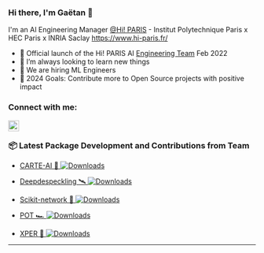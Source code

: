 ### Hi there, I'm Gaëtan 👋 

I'm an AI Engineering Manager [@Hi! PARIS][hi-paris] - Institut Polytechnique Paris x HEC Paris x INRIA Saclay
https://www.hi-paris.fr/


- 🚀 Official launch of the Hi! PARIS AI [Engineering Team][engineering-team] Feb 2022
- 🌱 I’m always looking to learn new things
- 💪 We are hiring ML Engineers
- 🥅 2024 Goals: Contribute more to Open Source projects with positive impact


### Connect with me:

[<img align="left" alt="Linkedin" width="22px" src="https://cdn.jsdelivr.net/npm/simple-icons@v3/icons/linkedin.svg" />][linkedin]

<br />



###  📦 Latest Package Development and Contributions from Team

<!-- Package:START -->
* [CARTE-AI 💬 ](https://github.com/soda-inria/carte)  [![Downloads](https://img.shields.io/pypi/dm/carte-ai)](https://pypi.org/project/carte-ai/)

* [Deepdespeckling 🛰️ ](https://github.com/hi-paris/deepdespeckling)  [![Downloads](https://img.shields.io/pypi/dm/deepdespeckling)](https://pypi.org/project/deepdespeckling/)

* [Scikit-network 🛜 ](https://github.com/sknetwork-team/scikit-network)  [![Downloads](https://img.shields.io/pypi/dm/scikit-network)](https://pypi.org/project/scikit-network/)

* [POT 🏎️ ](https://github.com/PythonOT/POT)  [![Downloads](https://img.shields.io/pypi/dm/POT)](https://pypi.org/project/POT/)

* [XPER 🔮 ](https://github.com/hi-paris/XPER)  [![Downloads](https://img.shields.io/pypi/dm/XPER)](https://pypi.org/project/XPER/)

<!-- Package:END -->


---


[engineering-team]: https://engineeringteam.hi-paris.fr/
[hi-paris]: https://www.hi-paris.fr/
[medium]: https://gaetan-brison.medium.com/
[linkedin]: https://www.linkedin.com/in/gaetan-brison/
[georgiatech]: https://www.gatech.edu/
[edhec]: https://www.edhec.edu/en
[mitx]: https://micromasters.mit.edu/
[lewagon]: https://www.lewagon.com/

